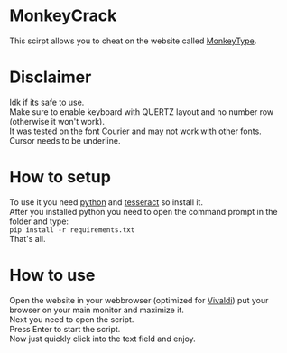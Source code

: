 # MonkeyCrack
This scirpt allows you to cheat on the website called [MonkeyType](https://monkeytype.com).
# Disclaimer
Idk if its safe to use. <br>
Make sure to enable keyboard with QUERTZ layout and no number row (otherwise it won't work). <br>
It was tested on the font Courier and may not work with other fonts. <br>
Cursor needs to be underline.
# How to setup
To use it you need [python](python.org) and [tesseract](https://tesseract-ocr.github.io) so install it. <br>
After you installed python you need to open the command prompt in the folder and type: <br>
```pip install -r requirements.txt``` <br>
That's all.
# How to use
Open the website in your webbrowser (optimized for [Vivaldi](https://vivaldi.com)) put your browser on your main monitor and maximize it. <br>
Next you need to open the script. <br>
Press Enter to start the script. <br>
Now just quickly click into the text field and enjoy.
